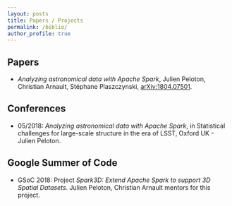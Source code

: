 ```yaml
---
layout: posts
title: Papers / Projects
permalink: /biblio/
author_profile: true
---
```


## Papers

* *Analyzing astronomical data with Apache Spark*, Julien Peloton, Christian Arnault, Stéphane Plaszczynski, [arXiv:1804.07501](https://arxiv.org/abs/1804.07501).

## Conferences

* 05/2018: *Analyzing astronomical data with Apache Spark*, in Statistical challenges for large-scale structure in the era of LSST, Oxford UK - Julien Peloton.

## Google Summer of Code

* GSoC 2018: Project *Spark3D: Extend Apache Spark to support 3D Spatial Datasets*. Julien Peloton, Christian Arnault mentors for this project.
